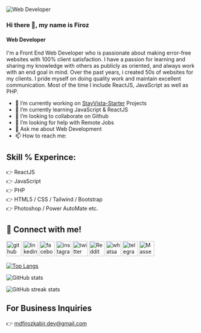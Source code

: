 ![Web Developer](https://i.ibb.co.com/CJZTjjf/FB-IMG-1733762122912.jpg)

### Hi there 👋, my name is Firoz
#### Web Developer

I'm a Front End Web Developer who is passionate about making error-free websites with 100% client satisfaction. I have a passion for learning and sharing my knowledge with others as publicly as oriented, and always work with an end goal in mind. Over the past years, i created 50s of websites for my clients. I pride myself on doing quality work and maintain excellent communication. Most of the time I include ReactJS, JavaScript as well as PHP.

- 🔭 I’m currently working on [StayVista-Starter](https://github.com/mdfirozkabir/StayVisa-Starter-Projects) Projects 
- 🌱 I’m currently learning JavaScript & ReactJS 
- 👯 I’m looking to collaborate on Github 
- 🤔 I’m looking for help with Remote Jobs 
- 💬 Ask me about Web Development 
- 📫 How to reach me:
## Skill % Experince:
👉 ReactJS <br>
👉 JavaScript <br>
👉 PHP <br>
👉 HTML5 / CSS / Tailwind / Bootstrap <br>
👉 Photoshop / Power AutoMate etc.

## 🔗 Connect with me!
[<img src='https://i.ibb.co.com/3RtFn1P/github.png' alt='github' height='40'>](https://github.com/mdfirozkabir) [<img src='https://i.ibb.co.com/TMsLrxP/linkedin.png' alt='linkedin' height='40'>](https://www.linkedin.com/in/mdfirozkabir.g/) [<img src='https://i.ibb.co.com/59mb1L8/Facebook.png' alt='facebook' height='40'>](https://www.facebook.com/mdfirozkabir.g) [<img src='https://i.ibb.co.com/GWccrLZ/instagram.png' alt='instagram' height='40'>](https://www.instagram.com/mdfirozkabir.g/)  [<img src='https://i.ibb.co.com/cJ9Qryq/twitter.png' alt='twitter' height='40'>](https://twitter.com/mdfirozkabir.g)  [<img src='https://i.ibb.co.com/7WX6Y3j/reddit.png' alt='Reddit' height='40'>](https://www.reddit.com/user/mdfirozkabir) [<img src='https://i.ibb.co.com/ky2MXfQ/whatsapp.png' alt='whatsapp' height='40'>](https://wa.me/+8801842535747)  [<img src='https://i.ibb.co.com/dDY6KbQ/telegram.png' alt='telegram' height='40'>](https://t.me/mdfirozkabir)  [<img src='https://i.ibb.co.com/PwpvfFL/messenger.png' alt='Massenger' height='40'>](https://m.me/mdfirozkabir.g)  

[![Top Langs](https://github-readme-stats.vercel.app/api/top-langs/?username=mdfirozkabir)](https://github.com/anuraghazra/github-readme-stats)

![GitHub stats](https://github-readme-stats.vercel.app/api?username=mdfirozkabir&show_icons=true&count_private=true)  

![GitHub streak stats](https://streak-stats.demolab.com/?user=mdfirozkabir)  

## For Business Inquiries
👉 mdfirozkabir.dev@gmail.com

<!-- ![GitHub metrics](https://metrics.lecoq.io/mdfirozkabir)  >
[<img src='https://i.ibb.co.com/kyXvHFz/phone.png' alt='phone' height='40'>](tel:+8801842535747)
